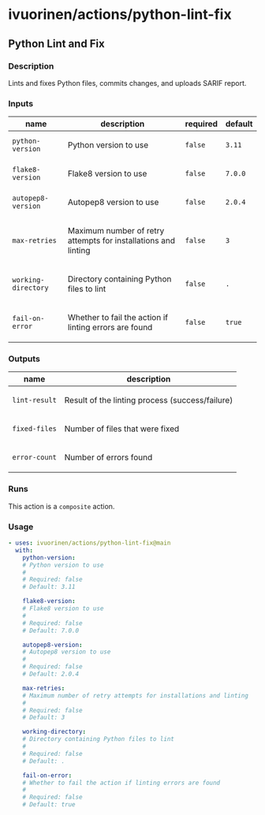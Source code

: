 # ivuorinen/actions/python-lint-fix

## Python Lint and Fix

### Description

Lints and fixes Python files, commits changes, and uploads SARIF report.

### Inputs

| name                | description                                                           | required | default |
|---------------------|-----------------------------------------------------------------------|----------|---------|
| `python-version`    | <p>Python version to use</p>                                          | `false`  | `3.11`  |
| `flake8-version`    | <p>Flake8 version to use</p>                                          | `false`  | `7.0.0` |
| `autopep8-version`  | <p>Autopep8 version to use</p>                                        | `false`  | `2.0.4` |
| `max-retries`       | <p>Maximum number of retry attempts for installations and linting</p> | `false`  | `3`     |
| `working-directory` | <p>Directory containing Python files to lint</p>                      | `false`  | `.`     |
| `fail-on-error`     | <p>Whether to fail the action if linting errors are found</p>         | `false`  | `true`  |

### Outputs

| name          | description                                            |
|---------------|--------------------------------------------------------|
| `lint-result` | <p>Result of the linting process (success/failure)</p> |
| `fixed-files` | <p>Number of files that were fixed</p>                 |
| `error-count` | <p>Number of errors found</p>                          |

### Runs

This action is a `composite` action.

### Usage

```yaml
- uses: ivuorinen/actions/python-lint-fix@main
  with:
    python-version:
    # Python version to use
    #
    # Required: false
    # Default: 3.11

    flake8-version:
    # Flake8 version to use
    #
    # Required: false
    # Default: 7.0.0

    autopep8-version:
    # Autopep8 version to use
    #
    # Required: false
    # Default: 2.0.4

    max-retries:
    # Maximum number of retry attempts for installations and linting
    #
    # Required: false
    # Default: 3

    working-directory:
    # Directory containing Python files to lint
    #
    # Required: false
    # Default: .

    fail-on-error:
    # Whether to fail the action if linting errors are found
    #
    # Required: false
    # Default: true
```
